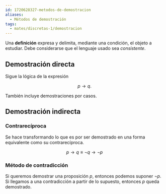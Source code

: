 ```yaml
---
id: 1720628327-metodos-de-demostracion
aliases:
  - Métodos de demostración
tags:
  - mates/discretas-1/demostracion
---
```


Una **definición** expresa y delimita, mediante una condición, el objeto a estudiar. Debe considerarse que el lenguaje usado sea *consistente*.

## Demostración  directa

Sigue la lógica de la expresión

$$
p \to q
.$$

También incluye demostraciones por casos.

## Demostración indirecta

### Contrarecíproca

Se hace transformando lo que es por ser demostrado en una forma equivalente como su contrarecíproca.

$$
p \to q \equiv \neg q \to \neg p
$$

### Método de contradicción

Si queremos demostrar una proposición $p$, entonces podemos suponer $\neg p$. Si llegamos a una contradicción a partir de lo supuesto, entonces $p$ queda demostrado.
